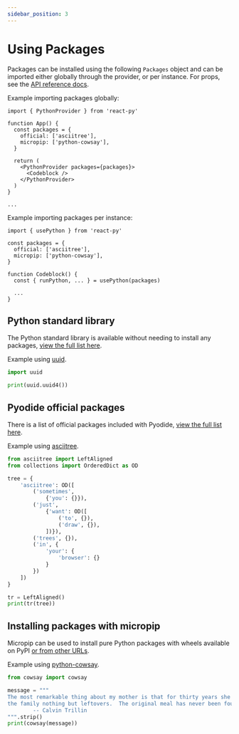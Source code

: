 ```yaml
---
sidebar_position: 3
---
```


# Using Packages

Packages can be installed using the following `Packages` object and can be imported either globally through the provider, or per instance. For props, see the [API reference docs](../introduction/api-reference).

Example importing packages globally:

```tsx
import { PythonProvider } from 'react-py'

function App() {
  const packages = {
    official: ['asciitree'],
    micropip: ['python-cowsay'],
  }

  return (
    <PythonProvider packages={packages}>
      <Codeblock />
    </PythonProvider>
  )
}

...
```

Example importing packages per instance:

```tsx
import { usePython } from 'react-py'

const packages = {
  official: ['asciitree'],
  micropip: ['python-cowsay'],
}

function Codeblock() {
  const { runPython, ... } = usePython(packages)

  ...
}
```

## Python standard library

The Python standard library is available without needing to install any packages, [view the full list here](https://docs.python.org/3/library).

Example using [uuid](https://docs.python.org/3/library/uuid.html).

```python
import uuid

print(uuid.uuid4())
```

## Pyodide official packages

There is a list of official packages included with Pyodide, [view the full list here](https://pyodide.org/en/stable/usage/packages-in-pyodide.html).

Example using [asciitree](https://github.com/mbr/asciitree).

```python
from asciitree import LeftAligned
from collections import OrderedDict as OD

tree = {
    'asciitree': OD([
        ('sometimes',
            {'you': {}}),
        ('just',
            {'want': OD([
                ('to', {}),
                ('draw', {}),
            ])}),
        ('trees', {}),
        ('in', {
            'your': {
                'browser': {}
            }
        })
    ])
}

tr = LeftAligned()
print(tr(tree))
```

## Installing packages with micropip

Micropip can be used to install pure Python packages with wheels available on PyPI [or from other URLs](https://pyodide.org/en/stable/usage/loading-packages.html#installing-wheels-from-arbitrary-urls).

Example using [python-cowsay](https://github.com/James-Ansley/cowsay).

```python
from cowsay import cowsay

message = """
The most remarkable thing about my mother is that for thirty years she served
the family nothing but leftovers.  The original meal has never been found.
		-- Calvin Trillin
""".strip()
print(cowsay(message))
```
